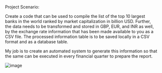 Project Scenario:

Create a code that can be used to compile the list of the top 10 largest banks in the world ranked by market capitalization in billion USD. 
Further, the data needs to be transformed and stored in GBP, EUR, and INR as well, by the exchange rate information that has been made available to you as a CSV file. 
The processed information table is to be saved locally in a CSV format and as a database table.

My job is to create an automated system to generate this information so that the same can be executed in every financial quarter to prepare the report.

![image](https://github.com/Ga1ou/IBM-Data-Engineering-Certificate/assets/68077417/b5f2cb0c-f37a-4cc2-817f-26708a3f14a8)
